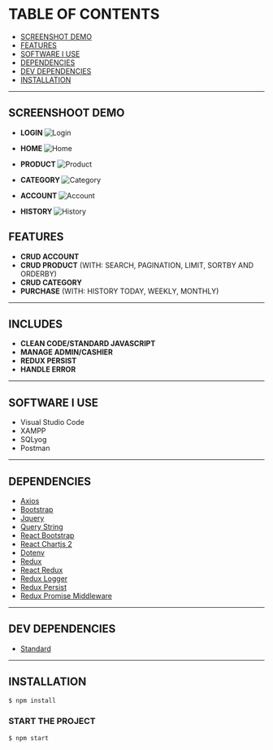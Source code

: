 # TABLE OF CONTENTS
- [SCREENSHOT DEMO](#screenshoot-demo)
- [FEATURES](#FEATURES)
- [SOFTWARE I USE](#software-i-use)
- [DEPENDENCIES](#DEPENDENCIES)
- [DEV DEPENDENCIES](#dev-dependencies)
- [INSTALLATION](#INSTALLATION)
<hr>

## SCREENSHOOT DEMO
- <b>LOGIN </b>
![Login](https://user-images.githubusercontent.com/42530153/78211824-4655af80-74d8-11ea-837b-595ea448ffc1.jpg)

- <b> HOME </b>
![Home](https://user-images.githubusercontent.com/42530153/78211864-608f8d80-74d8-11ea-9336-0a2519708ca8.jpg)

- <b> PRODUCT </b>
![Product](https://user-images.githubusercontent.com/42530153/78211903-7e5cf280-74d8-11ea-9444-c799604adece.jpg)

- <b> CATEGORY </b>
![Category](https://user-images.githubusercontent.com/42530153/78211928-903e9580-74d8-11ea-8023-84147c5a502f.jpg)

- <b> ACCOUNT </b>
![Account](https://user-images.githubusercontent.com/42530153/78211946-a0567500-74d8-11ea-8cc7-d9a6ef1a10e9.jpg)

- <b> HISTORY </b>
![History](https://user-images.githubusercontent.com/42530153/78211961-ab110a00-74d8-11ea-810e-2588002c531d.jpg)

## FEATURES
- <b>CRUD ACCOUNT</b>
- <b>CRUD PRODUCT</b> (WITH: SEARCH, PAGINATION, LIMIT, SORTBY AND ORDERBY)
- <b>CRUD CATEGORY</b>
- <b>PURCHASE</b> (WITH: HISTORY TODAY, WEEKLY, MONTHLY)
<hr>

## INCLUDES
- <b>CLEAN CODE/STANDARD JAVASCRIPT</b>
- <b>MANAGE ADMIN/CASHIER</b>
- <b>REDUX PERSIST</b>
- <b>HANDLE ERROR</b>
<hr>

## SOFTWARE I USE
- Visual Studio Code
- XAMPP
- SQLyog
- Postman
<hr>

## DEPENDENCIES
* [Axios](https://nodejs.org/en/)
* [Bootstrap](http://bootstrap.com/)
* [Jquery](https://www.npmjs.com/package/jquery)
* [Query String](https://www.npmjs.com/package/query-string)
* [React Bootstrap](https://www.npmjs.com/package/react-bootstrap)
* [React Chartjs 2](https://www.npmjs.com/package/react-chartjs-2)
* [Dotenv](https://www.npmjs.com/package/dotenv)
* [Redux](https://www.npmjs.com/package/redux)
* [React Redux](https://www.npmjs.com/package/react-redux)
* [Redux Logger](https://www.npmjs.com/package/redux-logger)
* [Redux Persist](https://www.npmjs.com/package/redux-persist)
* [Redux Promise Middleware](https://www.npmjs.com/package/redux-promise-middleware)
<hr>

## DEV DEPENDENCIES
* [Standard](https://www.npmjs.com/package/standard)
<hr>

## INSTALLATION
```bash
$ npm install
```

### START THE PROJECT
```bash
$ npm start
```
